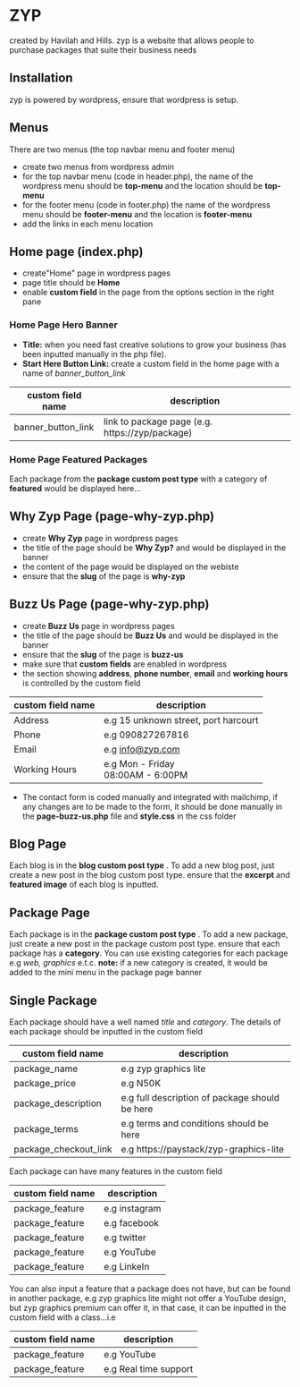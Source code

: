 # ZYP

created by Havilah and Hills. zyp is a website that allows people to purchase packages that suite their business needs

## Installation

zyp is powered by wordpress, ensure that wordpress is setup.

## Menus

There are two menus (the top navbar menu and footer menu)

- create two menus from wordpress admin
- for the top navbar menu (code in header.php), the name of the wordpress menu should be **top-menu** and the location should be **top-menu**
- for the footer menu (code in footer.php) the name of the wordpress menu should be **footer-menu** and the location is **footer-menu**
- add the links in each menu location

## Home page (index.php)

- create"Home" page in wordpress pages
- page title should be **Home**
- enable **custom field** in the page from the options section in the right pane

### Home Page Hero Banner

- **Title:** when you need fast creative solutions to grow your business (has been inputted manually in the php file).
- **Start Here Button Link:** create a custom field in the home page with a name of _banner_button_link_

| custom field name  | description                                     |
| ------------------ | ----------------------------------------------- |
| banner_button_link | link to package page (e.g. https://zyp/package) |

### Home Page Featured Packages

Each package from the **package custom post type** with a category of **featured** would be displayed here...

## Why Zyp Page (page-why-zyp.php)

- create **Why Zyp** page in wordpress pages
- the title of the page should be **Why Zyp?** and would be displayed in the banner
- the content of the page would be displayed on the webiste
- ensure that the **slug** of the page is **why-zyp**

## Buzz Us Page (page-why-zyp.php)

- create **Buzz Us** page in wordpress pages
- the title of the page should be **Buzz Us** and would be displayed in the banner
- ensure that the **slug** of the page is **buzz-us**
- make sure that **custom fields** are enabled in wordpress
- the section showing **address**, **phone number**, **email** and **working hours** is controlled by the custom field

| custom field name | description                              |
| ----------------- | ---------------------------------------- |
| Address           | e.g 15 unknown street, port harcourt     |
| Phone             | e.g 090827267816                         |
| Email             | e.g info@zyp.com                         |
| Working Hours     | e.g Mon - Friday <br /> 08:00AM - 6:00PM |

- The contact form is coded manually and integrated with mailchimp, if any changes are to be made to the form, it should be done manually in the **page-buzz-us.php** file and **style.css** in the css folder

## Blog Page

Each blog is in the **blog custom post type** . To add a new blog post, just create a new post in the blog custom post type. ensure that the **excerpt** and **featured image** of each blog is inputted.

## Package Page

Each package is in the **package custom post type** . To add a new package, just create a new post in the package custom post type. ensure that each package has a **category**. You can use existing categories for each package e.g _web, graphics_ e.t.c.
**note:** if a new category is created, it would be added to the mini menu in the package page banner

## Single Package

Each package should have a well named _title_ and _category_. The details of each package should be inputted in the custom field

| custom field name     | description                                    |
| --------------------- | ---------------------------------------------- |
| package_name          | e.g zyp graphics lite                          |
| package_price         | e.g N50K                                       |
| package_description   | e.g full description of package should be here |
| package_terms         | e.g terms and conditions should be here        |
| package_checkout_link | e.g https://paystack/zyp-graphics-lite         |

Each package can have many features in the custom field

| custom field name | description   |
| ----------------- | ------------- |
| package_feature   | e.g instagram |
| package_feature   | e.g facebook  |
| package_feature   | e.g twitter   |
| package_feature   | e.g YouTube   |
| package_feature   | e.g LinkeIn   |

You can also input a feature that a package does not have, but can be found in another package, e.g zyp graphics lite might not offer a YouTube design, but zyp graphics premium can offer it, in that case, it can be inputted in the custom field with a class...i.e

| custom field name | description                                              |
| ----------------- | -------------------------------------------------------- |
| package_feature   | e.g <span class="strikeThrough">YouTube</span>           |
| package_feature   | e.g <span class="strikeThrough">Real time support</span> |
